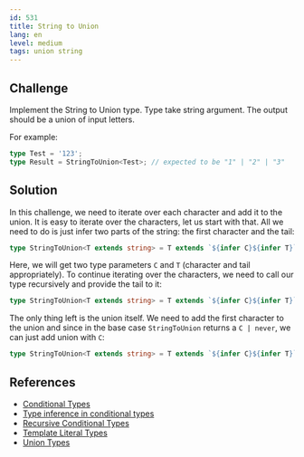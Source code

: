 ```yaml
---
id: 531
title: String to Union
lang: en
level: medium
tags: union string
---
```


## Challenge

Implement the String to Union type.
Type take string argument.
The output should be a union of input letters.

For example:

```typescript
type Test = '123';
type Result = StringToUnion<Test>; // expected to be "1" | "2" | "3"
```

## Solution

In this challenge, we need to iterate over each character and add it to the union.
It is easy to iterate over the characters, let us start with that.
All we need to do is just infer two parts of the string: the first character and the tail:

```typescript
type StringToUnion<T extends string> = T extends `${infer C}${infer T}` ? never : never
```

Here, we will get two type parameters `C` and `T` (character and tail appropriately).
To continue iterating over the characters, we need to call our type recursively and provide the tail to it:

```typescript
type StringToUnion<T extends string> = T extends `${infer C}${infer T}` ? StringToUnion<T> : never
```

The only thing left is the union itself.
We need to add the first character to the union and since in the base case `StringToUnion` returns a `C | never`, we can just add union with `C`:

```typescript
type StringToUnion<T extends string> = T extends `${infer C}${infer T}` ? C | StringToUnion<T> : never
```

## References

- [Conditional Types](https://www.typescriptlang.org/docs/handbook/advanced-types.html#conditional-types)
- [Type inference in conditional types](https://www.typescriptlang.org/docs/handbook/advanced-types.html#type-inference-in-conditional-types)
- [Recursive Conditional Types](https://www.typescriptlang.org/docs/handbook/release-notes/typescript-4-1.html#recursive-conditional-types)
- [Template Literal Types](https://www.typescriptlang.org/docs/handbook/release-notes/typescript-4-1.html#template-literal-types)
- [Union Types](https://www.typescriptlang.org/docs/handbook/unions-and-intersections.html#union-types)
